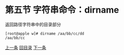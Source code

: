# 第五节 字符串命令：dirname

返回路径字符串中的目录部分

```shell
[root@apple w]# dirname /aa/bb/cc/dd
/aa/bb/cc
```



[上一条](verse05-02-basename.html) [回目录](verse05-00-index.html) [下一条](verse05-04-cut.html)
